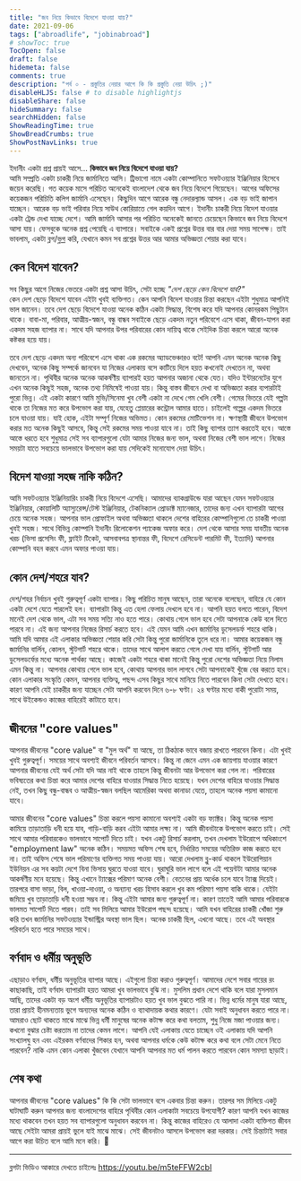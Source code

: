 ```yaml
---
title: "জব নিয়ে কিভাবে বিদেশে যাওয়া যায়?"
date: 2021-09-06
tags: ["abroadlife", "jobinabroad"]
# showToc: true
TocOpen: false
draft: false
hidemeta: false
comments: true
description: "পর্ব ০ - প্রস্তুতির নেয়ার আগে কি কি প্রস্তুতি নেয়া উচিৎ ;)"
disableHLJS: false # to disable highlightjs
disableShare: false
hideSummary: false
searchHidden: false
ShowReadingTime: true
ShowBreadCrumbs: true
ShowPostNavLinks: true
---
```


ইদানীং একটা প্রশ্ন প্রায়ই আসে… **কিভাবে জব নিয়ে বিদেশে যাওয়া যায়?** \
আমি সম্প্রতি একটা চাকরী নিয়ে জার্মানিতে আসি। ট্রিভাগো নামে একটা কোম্পানিতে সফটওয়্যার ইঞ্জিনিয়ার হিসেবে জয়েন করেছি। গত কয়েক মাসে পরিচিত অনেকেই বাংলাদেশ থেকে জব নিয়ে বিদেশে গিয়েছেন। আগের অফিসের কয়েকজন পরিচিতি কলিগ জার্মানি এসেছেন। কিছুদিন আগে আরেক বন্ধু নেদারল্যান্ড আসল। এক বড় ভাই জাপান যাচ্ছেন। আরেক বড় ভাই পরিবার নিয়ে সাউথ কোরিয়াতে গেল কয়দিন আগে। ইদানীং চাকরী নিয়ে বিদেশ যাওয়ার একটা ট্রেন্ড দেখা যাচ্ছে দেশে। আমি জার্মানি আসার পর পরিচিত অনেকেই জানতে চেয়েছেন কিভাবে জব নিয়ে বিদেশে আসা যায়। ফেসবুকে অনেক প্রশ্ন পেয়েছি এ ব্যাপারে। সবাইকে একই প্রশ্নের উত্তর বার বার দেয়া সময় সাপেক্ষ। তাই ভাবলাম, একটা ব্লগ/[ভ্লগ](https://youtu.be/m5teFFW2cbI) করি, যেখানে কমন সব প্রশ্নের উত্তর আর আমার অভিজ্ঞতা শেয়ার করা যাবে।

## কেন বিদেশ যাবেন?
সব কিছুর আগে নিজের ভেতরে একটা প্রশ্ন আসা উচিৎ, সেটা হচ্ছে _"দেশ ছেড়ে কেন বিদেশে যাব?"_ \
কেন দেশ ছেড়ে বিদেশে যাবেন এইটা খুবই ব্যক্তিগত। কেন আপনি বিদেশ যাওয়ার চিন্তা করছেন এইটা শুধুমাত্র আপনিই ভাল জানেন। তবে দেশ ছেড়ে বিদেশে যাওয়া অনেক কঠিন একটা সিদ্ধান্ত, বিশেষ করে যদি আপনার কোনরকম পিছুটান থাকে। বাবা-মা, পরিবার, আত্মীয়-স্বজন, বন্ধু বান্ধব সবাইকে ছেড়ে একদম নতুন পরিবেশে এসে থাকা, জীবন-যাপন করা একদম সহজ ব্যাপার না। সাথে যদি আপনার উপর পরিবারের কোন দায়িত্ব থাকে সেইদিক চিন্তা করলে আরো অনেক কষ্টকর হয়ে যায়।

তবে দেশ ছেড়ে একদম অন্য পরিবেশে এসে থাকা এক রকমের অ্যাডভেঞ্চারও বটে! আপনি এমন অনেক অনেক কিছু দেখবেন, অনেক কিছু সম্পর্কে জানবেন যা নিজের এলাকায় বসে কাটিয়ে দিলে হয়ত কখনোই দেখতেন না, অথবা জানতেন না। পৃথিবীর অনেক অনেক আকর্ষণীয় ব্যাপারই হয়ত আপনার অজানা থেকে যেত। যদিও ইন্টারনেটের যুগে এখন অনেক কিছুই সহজ, অনেক তথ্য নিমিষেই পাওয়া যায়। কিন্তু বাস্তব জীবনে দেখা বা অভিজ্ঞতা করার ব্যপারটাই পুরো ভিন্ন। এই একটা কারণে আমি মুভি/সিনেমা খুব বেশী একটা না দেখে গেম খেলি বেশী। গেমের ভিতরে যেই গল্পটা থাকে তা নিজের মত করে উপভোগ করা যায়, যেহেতু প্লেয়ারের কন্ট্রোল আমার হাতে। চাইলেই গল্পের একদম ভিতরে চলে যাওয়া যায়। যাই হোক, এইটা সম্পূর্ণ নিজের অভিমত। কোন রকমের মোটিভেশন না। ক্ষণস্থায়ী জীবনে উপভোগ করার মত অনেক কিছুই আসবে, কিন্তু সেই রকমের সময় পাওয়া যাবে না। তাই কিছু ব্যাপার ত্যাগ করতেই হবে। আস্তে আস্তে ধরতে হবে শুধুমাত্র সেই সব ব্যাপারগুলো যেটা আমার নিজের জন্য ভাল, অথবা নিজের বেশী ভাল লাগে। নিজের সময়টা যাতে সবচেয়ে ভালভাবে উপভোগ করা যায় সেদিকেই মনোযোগ দেয়া উচিৎ।

## বিদেশ যাওয়া সহজ নাকি কঠিন?
আমি সফটওয়্যার ইঞ্জিনিয়ারিং চাকরী নিয়ে বিদেশে এসেছি। আমাদের ব্যাকগ্রাউন্ডে যারা আছেন যেমন সফটওয়্যার ইঞ্জিনিয়ার, কোয়ালিটি অ্যাস্যুরেন্স/টেস্ট ইঞ্জিনিয়ার, টেকনিক্যাল প্রোডাক্ট ম্যানেজার, তাদের জন্য এখন ব্যাপারটা আগের চেয়ে অনেক সহজ। আপনার ভাল প্রোফাইল অথবা অভিজ্ঞতা থাকলে দেশের বাহিরের কোম্পানিগুলো তে চাকরী পাওয়া খুবই সহজ। সাথে বিভিন্ন কোম্পানি ইদানীং রিলোকেশন প্যাকেজ অফার করে। দেশ থেকে আসার সময় যাবতীয় অনেক খরচ (ভিসা প্রসেসিং ফী, ফ্লাইট টিকেট, আসবাবপত্র স্থানান্তর ফী, বিদেশে রেসিডেন্ট পারমিট ফী, ইত্যাদি) আপনার কোম্পানি বহন করবে এমন অফার পাওয়া যায়।

## কোন দেশ/শহরে যাব?
দেশ/শহর নির্বাচন খুবই গুরুত্বপূর্ণ একটা ব্যাপার। কিছু পরিচিত মানুষ আছেন, তারা অনেকে বলেছেন, বাহিরে যে কোন একটা দেশে যেতে পারলেই হল। ব্যাপারটা কিন্তু এত হেলা ফেলায় দেখলে হবে না। আপনি হয়ত বলতে পারেন, বিদেশ মানেই দেশ থেকে ভাল, এটা সব সময় সত্যি নাও হতে পারে। কোথায় গেলে ভাল হবে সেটা আপনাকে কেউ বলে দিতে পারবে না। এই জন্য আপনার নিজের রিসার্চ করতে হবে। এই যেমন আমি এখন জার্মানির ডুসেলডর্ফ শহরে থাকি। আমি যদি আমার এই এলাকার অভিজ্ঞতা শেয়ার করি সেটা কিন্তু পুরো জার্মানিকে তুলে ধরে না। আমার কয়েকজন বন্ধু জার্মানির বার্লিন, কোলন, স্টুটগার্ট শহরে থাকে। তাদের সাথে আলাপ করতে গেলে দেখা যায় বার্লিন, স্টুটগার্ট আর ডুসেলডর্ফের মধ্যে অনেক পার্থক্য আছে। কাজেই একটা শহরে থাকা মানেই কিন্তু পুরো দেশের অভিজ্ঞতা নিয়ে নিলাম এমন কিন্তু না। আপনার কোথায় গেলে ভাল হবে, কোথায় আপনার ভাল লাগবে সেটা আপনাকেই খুঁজে বের করতে হবে। কোন এলাকার সংস্কৃতি কেমন, আপনার ব্যক্তিত্ব, পছন্দ এসব কিছুর সাথে মানিয়ে নিতে পারবেন কিনা সেটা দেখতে হবে। কারণ আপনি যেই চাকরীর জন্য যাচ্ছেন সেটা আপনি করবেন দিনে ৬-৮ ঘণ্টা। ২৪ ঘণ্টার মধ্যে বাকী পুরোটা সময়, সাথে উইকেন্ডও কাজের বাহিরেই কাটাতে হবে।

## জীবনের "core values"
আপনার জীবনের "core value" বা "মুল অর্থ" যা আছে, তা ঠিকঠাক ভাবে বজায় রাখতে পারবেন কিনা। এটা খুবই খুবই গুরুত্বপূর্ণ। সময়ের সাথে অবশ্যই জীবনে পরিবর্তন আসবে। কিন্তু না জেনে এমন এক জায়গায় যাওয়ার কারণে আপনার জীবনের যেই অর্থ সেটা যদি আর নাই থাকে তাহলে কিন্তু জীবনটা আর উপভোগ করা গেল না। পরিবারের ভবিষ্যতের কথা চিন্তা করে আমার দেশের বাহিরে যাওয়ার সিদ্ধান্ত নিতে হয়েছে। যখন দেশের বাহিরে যাওয়ার সিদ্ধান্ত নেই, তখন কিছু বন্ধু-বান্ধব ও আত্মীয়-স্বজন বলছিল আমেরিকা অথবা কানাডা যেতে, তাহলে অনেক পয়সা কামানো যাবে।

আমার জীবনের "core values" চিন্তা করলে পয়সা কামানো অবশ্যই একটা বড় ফ্যাক্টর। কিন্তু অনেক পয়সা কামিয়ে তাড়াতাড়ি ধনী হয়ে যাব, গাড়ি-বাড়ি করব এইটা আমার লক্ষ্য না। আমি জীবনটাকে উপভোগ করতে চাই। সেই সাথে আমার পরিবারকেও ভালভাবে সাপোর্ট দিতে চাই। যখন একটু রিসার্চ করলাম, তখন দেখলাম ইউরোপে অধিকাংশে "employment law" অনেক কঠিন। সময়মত অফিস শেষ হবে, নির্ধারিত সময়ের অতিরিক্ত কাজ করতে হবে না। তাই অফিস শেষে ভাল পরিমাণের ব্যক্তিগত সময় পাওয়া যায়। আরো দেখলাম ব্লু-কার্ড থাকলে ইউরোপিয়ান ইউনিয়ন এর সব কয়টা দেশে বিনা ভিসায় ঘুরতে যাওয়া যাবে। ঘুরাঘুরি ভাল লাগে বলে এই পয়েন্টটা আমার অনেক আকর্ষণীয় মনে হয়েছে। কিন্তু এখানে ট্যাক্সের পরিমাণ অনেক বেশী। বেতনের প্রায় অর্ধেক চলে যাবে ট্যাক্স দিয়েই। তারপরে বাসা ভাড়া, বিল, খাওয়া-দাওয়া, ও অন্যান্য খরচ হিসাব করলে খুব কম পরিমাণ পয়সা বাকি থাকে। যেইটা জমিয়ে খুব তাড়াতাড়ি ধনী হওয়া সম্ভব না। কিন্তু এইটা আমার জন্য গুরুত্বপূর্ণ না। কারণ তাতেই আমি আমার পরিবারকে ভালমত সাপোর্ট দিতে পারব। তাই সব মিলিয়ে আমার ইউরোপ পছন্দ হয়েছে। আমি যখন বাহিরের চাকরী খোঁজা শুরু করি তখন জার্মানির সফটওয়্যার ইন্ডাস্ট্রির অবস্থা ভাল ছিল। অনেক চাকরী ছিল, এখনো আছে। তবে এই অবস্থার পরিবর্তন হতে পারে সময়ের সাথে।

## বর্ণবাদ ও ধর্মীয় অনুভূতি
এছাড়াও বর্ণবাদ, ধর্মীয় অনুভূতির ব্যাপার আছে। এইগুলো চিন্তা করাও গুরুত্বপূর্ণ। আমাদের দেশে সবার গায়ের রং কাছাকাছি, তাই বর্ণবাদ ব্যাপারটা হয়ত আমরা খুব ভালভাবে বুঝি না। মুসলিম প্রধান দেশে থাকি বলে যারা মুসলমান আছি, তাদের একটা বড় অংশ ধর্মীয় অনুভূতির ব্যাপারটাও হয়ত খুব ভাল বুঝতে পারি না। ভিন্ন ধর্মের মানুষ যারা আছে, তারা প্রায়ই হীনমন্যতায় ভুগে অন্যদের অনেক কঠিন ও ব্যাথাদায়ক কথার কারণে। যেটা সবাই অনুধাবন করতে পারে না। আমরাও ছোট থাকতে মাঝে মাঝে ভিন্ন ধর্মী মানুষের অনেক কটাক্ষ করে কথা বলতাম, শুধু নিজে মজা পাওয়ার জন্য। কখনো বুঝার চেষ্টা করতাম না তাদের কেমন লাগে। আপনি যেই এলাকায় যেতে চাচ্ছেন ওই এলাকায় যদি আপনি সংখ্যালঘু হন এবং এইরকম বর্ণবাদের শিকার হন, অথবা আপনার ধর্মকে কেউ কটাক্ষ করে কথা বলে সেটা মেনে নিতে পারবেন? নাকি এমন কোন এলাকা খুঁজবেন যেখানে আপনি আপনার মত ধর্ম পালন করতে পারবেন কোন সমস্যা ছাড়াই।

## শেষ কথা
আপনার জীবনের "core values" কি কি সেটা ভালভাবে বসে একবার চিন্তা করুন। তারপর সম মিলিয়ে একটু ঘাটাঘাটি করুন আপনার জন্য বাংলাদেশের বাহিরে পৃথিবীর কোন এলাকাটা সবচেয়ে উপযোগী? কারণ আপনি যখন কাজের মধ্যে থাকবেন তখন হয়ত সব ব্যাপারগুলো অনুধাবন করবেন না। কিন্তু কাজের বাহিরেও যে আলাদা একটা ব্যক্তিগত জীবন আছে সেইটা আমরা প্রায়ই ভুলে যাই মাঝে মাঝে। সেই জীবনটাও আসলে উপভোগ করা দরকার। সেই চিন্তাটাই সবার আগে করা উচিত বলে আমি মনে করি। 🙂

---

ব্লগটা ভিডিও আকারে দেখতে চাইলেঃ https://youtu.be/m5teFFW2cbI

